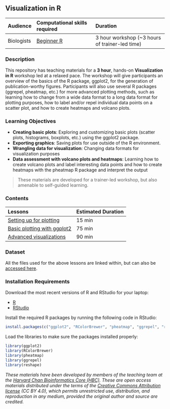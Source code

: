 ## Visualization in R

| Audience | Computational skills required | Duration |
:----------|:----------|:----------|
| Biologists | [Beginner R](https://hbctraining.github.io/Training-modules/IntroR_ggplot2/) | 3 hour workshop (~3 hours of trainer-led time)|

### Description
This repository has teaching materials for a **3 hour**, hands-on **Visualization in R** workshop led at a relaxed pace. The workshop will give participants an overview of the basics of the R package, ggplot2, for the generation of publication-worthy figures. Participants will also use several R packages (ggrepel, pheatmap, etc.) for more advanced plotting methods, such as learning how to change from a wide data format to a long data format for plotting purposes, how to label and/or repel individual data points on a scatter plot, and how to create heatmaps and volcano plots. 

### Learning Objectives

* **Creating basic plots**: Exploring and customizing basic plots (scatter plots, histograms, boxplots, etc.) using the ggplot2 package.
* **Exporting graphics**: Saving plots for use outside of the R environment.
* **Wrangling data for visualization**: Changing data formats for visualization purposes
* **Data assessment with volcano plots and heatmaps**: Learning how to create volcano plots and label interesting data points and how to create heatmaps with the pheatmap R package and interpret the output

> These materials are developed for a trainer-led workshop, but also amenable to self-guided learning.


### Contents

| Lessons            | Estimated Duration |
|:------------------------|:----------|
|[Setting up for plotting](https://hbctraining.github.io/Training-modules/Visualization_in_R/lessons/01_setting_up.html) | 15 min |
|[Basic plotting with ggplot2](https://hbctraining.github.io/Training-modules/Visualization_in_R/lessons/02_basics_ggplot2.html) | 75 min |
|[Advanced visualizations](https://hbctraining.github.io/Training-modules/Visualization_in_R/lessons/03_advanced_visualizations.html) | 90 min |

### Dataset

All the files used for the above lessons are linked within, but can also be [accessed here](https://github.com/hbctraining/Intro-to-R-with-DGE/tree/master/data).

### Installation Requirements

Download the most recent versions of R and RStudio for your laptop:

 - [R](http://lib.stat.cmu.edu/R/CRAN/) 
 - [RStudio](https://www.rstudio.com/products/rstudio/download/#download)
 
Install the required R packages by running the following code in RStudio:

```r
install.packages(c("ggplot2", "RColorBrewer", "pheatmap", "ggrepel", "reshape"))
```

Load the libraries to make sure the packages installed properly:

```r
library(ggplot2)
library(RColorBrewer)
library(pheatmap)
library(ggrepel)
library(reshape)
```


*These materials have been developed by members of the teaching team at the [Harvard Chan Bioinformatics Core (HBC)](http://bioinformatics.sph.harvard.edu/). These are open access materials distributed under the terms of the [Creative Commons Attribution license](https://creativecommons.org/licenses/by/4.0/) (CC BY 4.0), which permits unrestricted use, distribution, and reproduction in any medium, provided the original author and source are credited.*
